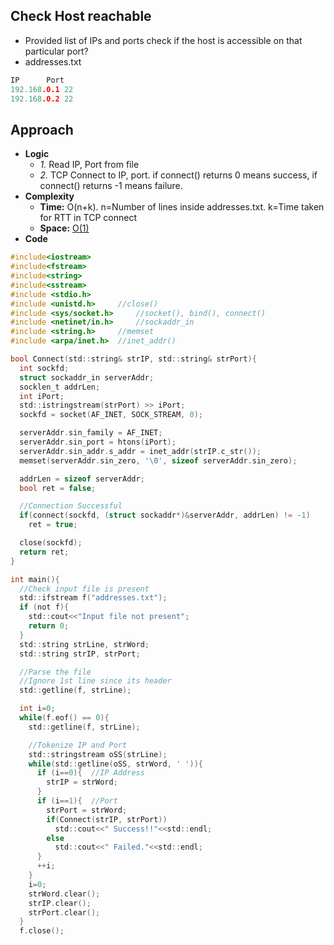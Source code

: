 ## Check Host reachable
- Provided list of IPs and ports check if the host is accessible on that particular port?
- addresses.txt
```c
IP      Port
192.168.0.1 22
192.168.0.2 22
```

## Approach
- **Logic**
  - *1.* Read IP, Port from file
  - *2.* TCP Connect to IP, port. if connect() returns 0 means success, if connect() returns -1 means failure.
- **Complexity**
  - **Time:** O(n+k). n=Number of lines inside addresses.txt. k=Time taken for RTT in TCP connect
  - **Space:** [O(1)](https://github.com/amitkumar50/Code-examples/tree/master/DS_Questions)
- **Code**
```c
#include<iostream>
#include<fstream>
#include<string>
#include<sstream>
#include <stdio.h>
#include <unistd.h>     //close()
#include <sys/socket.h>     //socket(), bind(), connect()
#include <netinet/in.h>     //sockaddr_in
#include <string.h>     //memset
#include <arpa/inet.h>  //inet_addr()

bool Connect(std::string& strIP, std::string& strPort){
  int sockfd;
  struct sockaddr_in serverAddr;
  socklen_t addrLen;
  int iPort;
  std::istringstream(strPort) >> iPort;
  sockfd = socket(AF_INET, SOCK_STREAM, 0);

  serverAddr.sin_family = AF_INET;
  serverAddr.sin_port = htons(iPort);
  serverAddr.sin_addr.s_addr = inet_addr(strIP.c_str());
  memset(serverAddr.sin_zero, '\0', sizeof serverAddr.sin_zero);

  addrLen = sizeof serverAddr;
  bool ret = false;

  //Connection Successful
  if(connect(sockfd, (struct sockaddr*)&serverAddr, addrLen) != -1)
    ret = true;

  close(sockfd);
  return ret;
}

int main(){
  //Check input file is present
  std::ifstream f("addresses.txt");
  if (not f){
    std::cout<<"Input file not present";
    return 0;
  }
  std::string strLine, strWord;
  std::string strIP, strPort;

  //Parse the file
  //Ignore 1st line since its header
  std::getline(f, strLine);

  int i=0;
  while(f.eof() == 0){
    std::getline(f, strLine);

    //Tokenize IP and Port
    std::stringstream oSS(strLine);
    while(std::getline(oSS, strWord, ' ')){
      if (i==0){  //IP Address
        strIP = strWord;
      }
      if (i==1){  //Port
        strPort = strWord;
        if(Connect(strIP, strPort))
          std::cout<<" Success!!"<<std::endl;
        else
          std::cout<<" Failed."<<std::endl;
      }
      ++i;
    }
    i=0;
    strWord.clear();
    strIP.clear();
    strPort.clear();
  }
  f.close();      
```
